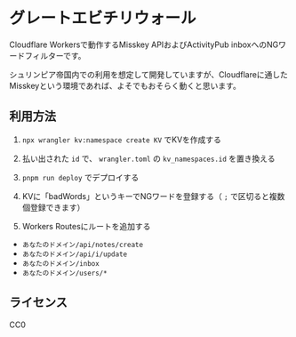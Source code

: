 # グレートエビチリウォール

Cloudflare Workersで動作するMisskey APIおよびActivityPub inboxへのNGワードフィルターです。

シュリンピア帝国内での利用を想定して開発していますが、Cloudflareに通したMisskeyという環境であれば、よそでもおそらく動くと思います。

## 利用方法

1. `npx wrangler kv:namespace create KV` でKVを作成する

2. 払い出された `id` で、 `wrangler.toml` の `kv_namespaces.id` を置き換える

3. `pnpm run deploy` でデプロイする

4. KVに「badWords」というキーでNGワードを登録する（ `;` で区切ると複数個登録できます）

5. Workers Routesにルートを追加する
  - `あなたのドメイン/api/notes/create`
  - `あなたのドメイン/api/i/update`
  - `あなたのドメイン/inbox`
  - `あなたのドメイン/users/*`

## ライセンス

CC0

